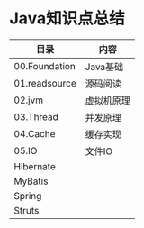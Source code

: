 # Java知识点总结

| 目录          | 内容       |
| ------------- | ---------- |
| 00.Foundation | Java基础   |
| 01.readsource | 源码阅读   |
| 02.jvm        | 虚拟机原理 |
| 03.Thread     | 并发原理   |
| 04.Cache      | 缓存实现   |
| 05.IO         | 文件IO     |
| Hibernate     |            |
| MyBatis       |            |
| Spring        |            |
| Struts        |            |

